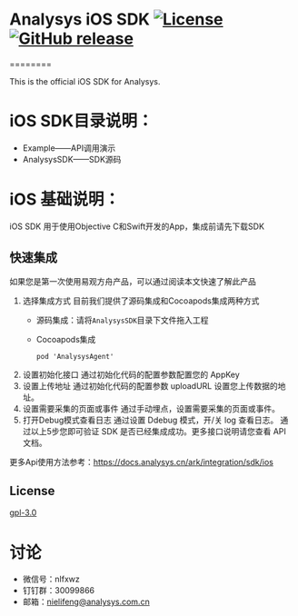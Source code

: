 
# Analysys iOS SDK [![License](https://img.shields.io/github/license/analysys/ans-ios-sdk.svg)](https://github.com/analysys/ans-ios-sdk/blob/master/LICENSE) [![GitHub release](https://img.shields.io/github/release/analysys/ans-ios-sdk.svg)](https://github.com/analysys/ans-ios-sdk/releases)

========

This is the official iOS SDK for Analysys.

# iOS SDK目录说明：
* Example——API调用演示
* AnalysysSDK——SDK源码

# iOS 基础说明：

iOS SDK 用于使用Objective C和Swift开发的App，集成前请先下载SDK

## 快速集成
如果您是第一次使用易观方舟产品，可以通过阅读本文快速了解此产品
1. 选择集成方式
目前我们提供了源码集成和Cocoapods集成两种方式
    * 源码集成：请将`AnalysysSDK`目录下文件拖入工程
    * Cocoapods集成
        
        ```
        pod 'AnalysysAgent'
        ```
2. 设置初始化接口
通过初始化代码的配置参数配置您的 AppKey
3. 设置上传地址
通过初始化代码的配置参数 uploadURL 设置您上传数据的地址。
4. 设置需要采集的页面或事件
通过手动埋点，设置需要采集的页面或事件。
5. 打开Debug模式查看日志
通过设置 Ddebug 模式，开/关 log 查看日志。
通过以上5步您即可验证 SDK 是否已经集成成功。更多接口说明请您查看 API 文档。

更多Api使用方法参考：https://docs.analysys.cn/ark/integration/sdk/ios


## License

[gpl-3.0](https://www.gnu.org/licenses/gpl-3.0.txt)

# 讨论
* 微信号：nlfxwz
* 钉钉群：30099866
* 邮箱：nielifeng@analysys.com.cn
